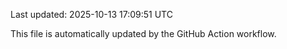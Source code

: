 Last updated: 2025-10-13 17:09:51 UTC

This file is automatically updated by the GitHub Action workflow.
